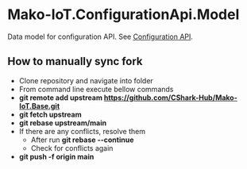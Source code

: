 #  Mako-IoT.ConfigurationApi.Model
Data model for configuration API. See [Configuration API](https://github.com/CShark-Hub/Mako-IoT.Device.Services.ConfigurationApi).

## How to manually sync fork
- Clone repository and navigate into folder
- From command line execute bellow commands
- **git remote add upstream https://github.com/CShark-Hub/Mako-IoT.Base.git**
- **git fetch upstream**
- **git rebase upstream/main**
- If there are any conflicts, resolve them
  - After run **git rebase --continue**
  - Check for conflicts again
- **git push -f origin main**
